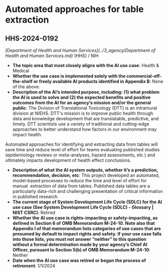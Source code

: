 # Automated approaches for table extraction
## HHS-2024-0192
_[Department of Health and Human Services](../3_agency/Department of Health and Human Services.md)_ (HHS) / NIH


+ **The topic area that most closely aligns with the AI use case**: Health & Medical
+ **Whether the use case is implemented solely with the commercial-off-the-shelf or freely available AI products identified in Appendix B**: None of the above.
+ **Description of the AI’s intended purpose, including: (1) what problem the AI is used to solve and (2) the expected benefits and positive outcomes from the AI for an agency’s mission and/or the general public**: The Division of Translational Toxicology (DTT) is an intramural division at NIEHS. DTT's mission is to improve public health through data and knowledge development that are translatable, predictive, and timely. DTT scientists use a variety of traditional and cutting-edge approaches to better understand how factors in our environment may impact health.

Automated approaches for identifying and extracting data from tables will save time and reduce level of effort for teams evaluating published studies (epidemiology reviews or meta-analyses, hazard assessments, etc.) and ultimately impacts development of health effect conclusions.
+ **Description of what the AI system outputs, whether it’s a prediction, recommendation, decision, etc**: This project developed an automated, model-based processes to reduce the time and level of effort for manual  extraction of data from tables. Published data tables are a particularly data-rich and challenging presentation of critical information in published research.
+ **The current stage of System Development Life Cycle (SDLC) for the AI use case (See System Development Life Cycle (SDLC) - Glossary | NIST CSRC)**: Retired
+ **Whether the AI use case is rights-impacting or safety-impacting, as defined in Section 6 of OMB Memorandum M-24-10. Note also that Appendix I of that memorandum lists categories of use cases that are presumed by default to impact rights and safety. If your use case falls into those lists, you must not answer “neither” to this question without a formal determination made by your agency’s Chief AI Officer, pursuant to Section 5(b) of OMB Memorandum M-24-10**: Neither
+ **Date when the AI use case was retired or began the process of retirement**: 1/1/2024